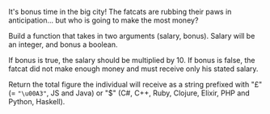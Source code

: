 It's bonus time in the big city! The fatcats are rubbing their paws in anticipation... but who is going to make the most money? 

Build a function that takes in two arguments (salary, bonus). Salary will be an integer, and bonus a boolean.

If bonus is true, the salary should be multiplied by 10. If bonus is false, the fatcat did not make enough money and must receive only his stated salary.

Return the total figure the individual will receive as a string prefixed with "£" (= `"\u00A3"`, JS and Java) or "$" (C#, C++, Ruby, Clojure, Elixir, PHP and Python, Haskell).
